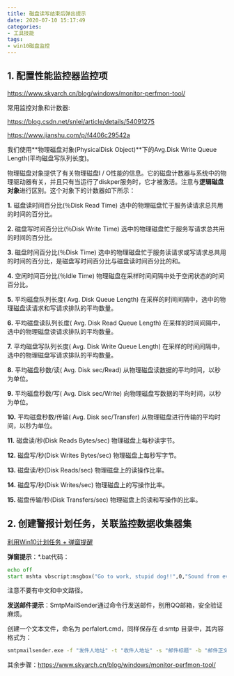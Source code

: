 ```yaml
---
title: 磁盘读写结束后弹出提示
date: 2020-07-10 15:17:49
categories:
- 工具技能
tags:
- win10磁盘监控
---
```


## 1. 配置性能监控器监控项

https://www.skyarch.cn/blog/windows/monitor-perfmon-tool/

常用监控对象和计数器:

https://blog.csdn.net/snlei/article/details/54091275

https://www.jianshu.com/p/f4406c29542a

我们使用**物理磁盘对象(PhysicalDisk Object)**下的Avg.Disk Write Queue Length(平均磁盘写队列长度)。

物理磁盘对象提供了有关物理磁盘I / O性能的信息。它的磁盘计数器与系统中的物理驱动器有关，并且只有当运行了diskper服务时，它才被激活。注意与**逻辑磁盘对象**进行区别。这个对象下的计数器如下所示：

**1.** 磁盘读时间百分比(％Disk Read Time) 选中的物理磁盘忙于服务读请求总共用的时间的百分比。

**2.** 磁盘写时间百分比(％Disk Write Time) 选中的物理磁盘忙于服务写请求总共用的时间的百分比。

**3.** 磁盘时间百分比(％Disk Time) 选中的物理磁盘忙于服务读请求或写请求总共用的时间的百分比，是磁盘写时间百分比与磁盘读时间百分比的和。

**4.** 空闲时间百分比(％Idle Time) 物理磁盘在采样时间间隔中处于空闲状态的时间百分比。

**5.** 平均磁盘队列长度( Avg. Disk Queue Length) 在采样的时间间隔中，选中的物理磁盘读请求和写请求排队的平均数量。

**6.** 平均磁盘读队列长度( Avg. Disk Read Queue Length) 在采样的时间间隔中，选中的物理磁盘读请求排队的平均数量。

**7.** 平均磁盘写队列长度( Avg. Disk Write Queue Length) 在采样的时间间隔中，选中的物理磁盘写请求排队的平均数量。

**8.** 平均磁盘秒数/读( Avg. Disk sec/Read) 从物理磁盘读数据的平均时间，以秒为单位。

**9.** 平均磁盘秒数/写( Avg. Disk sec/Write) 向物理磁盘写数据的平均时间，以秒为单位。

**10.** 平均磁盘秒数/传输( Avg. Disk sec/Transfer) 从物理磁盘进行传输的平均时间，以秒为单位。

**11.** 磁盘读/秒(Disk Reads Bytes/sec) 物理磁盘上每秒读字节。

**12.** 磁盘写/秒(Disk Writes Bytes/sec) 物理磁盘上每秒写字节。

**13.** 磁盘读/秒(Disk Reads/sec) 物理磁盘上的读操作比率。

**14.** 磁盘写/秒(Disk Writes/sec) 物理磁盘上的写操作比率。

**15.** 磁盘传输/秒(Disk Transfers/sec) 物理磁盘上的读和写操作的比率。

## 2. 创建警报计划任务，关联监控数据收集器集

[利用Win10计划任务 + 弹窗提醒](https://www.cnblogs.com/yourstars/p/6505991.html)

**弹窗提示**：*.bat代码：

```bat
echo off
start mshta vbscript:msgbox("Go to work, stupid dog!!",0,"Sound from eval")(window.close)
```

注意不要有中文和中文路径。

**发送邮件提示**：SmtpMailSender通过命令行发送邮件，别用QQ邮箱，安全验证麻烦。

创建一个文本文件，命名为 perfalert.cmd，同样保存在 d:smtp 目录中，其内容格式为：

```cmd
smtpmailsender.exe -f "发件人地址" -t "收件人地址" -s "邮件标题" -b "邮件正文" -send
```

其余步骤：https://www.skyarch.cn/blog/windows/monitor-perfmon-tool/